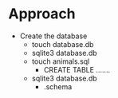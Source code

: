 # Approach

- Create the database
  - touch database.db
  - sqlite3 database.db
  - touch animals.sql
    - CREATE TABLE .......
  - sqlite3 database.db
    - .schema
